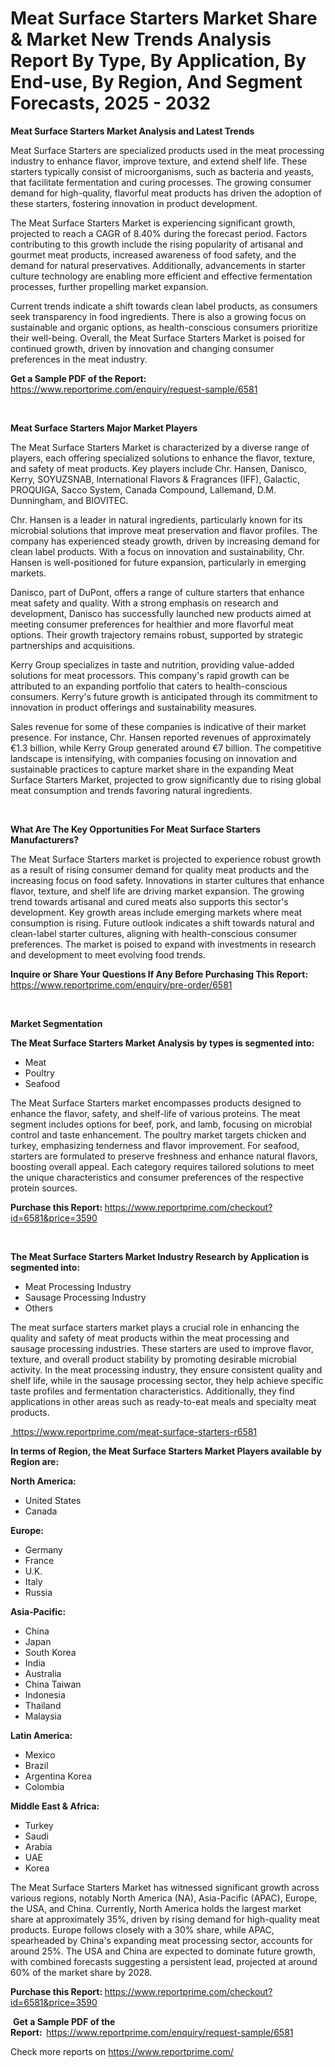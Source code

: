 <p><h1>Meat Surface Starters Market Share & Market New Trends Analysis Report By Type, By Application, By End-use, By Region, And Segment Forecasts, 2025 - 2032</h1></p><p><strong>Meat Surface Starters Market Analysis and Latest Trends</strong></p>
<p><p>Meat Surface Starters are specialized products used in the meat processing industry to enhance flavor, improve texture, and extend shelf life. These starters typically consist of microorganisms, such as bacteria and yeasts, that facilitate fermentation and curing processes. The growing consumer demand for high-quality, flavorful meat products has driven the adoption of these starters, fostering innovation in product development.</p><p>The Meat Surface Starters Market is experiencing significant growth, projected to reach a CAGR of 8.40% during the forecast period. Factors contributing to this growth include the rising popularity of artisanal and gourmet meat products, increased awareness of food safety, and the demand for natural preservatives. Additionally, advancements in starter culture technology are enabling more efficient and effective fermentation processes, further propelling market expansion.</p><p>Current trends indicate a shift towards clean label products, as consumers seek transparency in food ingredients. There is also a growing focus on sustainable and organic options, as health-conscious consumers prioritize their well-being. Overall, the Meat Surface Starters Market is poised for continued growth, driven by innovation and changing consumer preferences in the meat industry.</p></p>
<p><strong>Get a Sample PDF of the Report:&nbsp;</strong> <a href="https://www.reportprime.com/enquiry/request-sample/6581?utm_campaign=2931&utm_medium=2&utm_source=Github&utm_content=ia&utm_term=19032025&utm_id=meat-surface-starters">https://www.reportprime.com/enquiry/request-sample/6581</a></p>
<p>&nbsp;</p>
<p><strong>Meat Surface Starters Major Market Players</strong></p>
<p><p>The Meat Surface Starters Market is characterized by a diverse range of players, each offering specialized solutions to enhance the flavor, texture, and safety of meat products. Key players include Chr. Hansen, Danisco, Kerry, SOYUZSNAB, International Flavors & Fragrances (IFF), Galactic, PROQUIGA, Sacco System, Canada Compound, Lallemand, D.M. Dunningham, and BIOVITEC.</p><p>Chr. Hansen is a leader in natural ingredients, particularly known for its microbial solutions that improve meat preservation and flavor profiles. The company has experienced steady growth, driven by increasing demand for clean label products. With a focus on innovation and sustainability, Chr. Hansen is well-positioned for future expansion, particularly in emerging markets.</p><p>Danisco, part of DuPont, offers a range of culture starters that enhance meat safety and quality. With a strong emphasis on research and development, Danisco has successfully launched new products aimed at meeting consumer preferences for healthier and more flavorful meat options. Their growth trajectory remains robust, supported by strategic partnerships and acquisitions.</p><p>Kerry Group specializes in taste and nutrition, providing value-added solutions for meat processors. This company's rapid growth can be attributed to an expanding portfolio that caters to health-conscious consumers. Kerry's future growth is anticipated through its commitment to innovation in product offerings and sustainability measures.</p><p>Sales revenue for some of these companies is indicative of their market presence. For instance, Chr. Hansen reported revenues of approximately €1.3 billion, while Kerry Group generated around €7 billion. The competitive landscape is intensifying, with companies focusing on innovation and sustainable practices to capture market share in the expanding Meat Surface Starters Market, projected to grow significantly due to rising global meat consumption and trends favoring natural ingredients.</p></p>
<p>&nbsp;</p>
<p><strong>What Are The Key Opportunities For Meat Surface Starters Manufacturers?</strong></p>
<p><p>The Meat Surface Starters market is projected to experience robust growth as a result of rising consumer demand for quality meat products and the increasing focus on food safety. Innovations in starter cultures that enhance flavor, texture, and shelf life are driving market expansion. The growing trend towards artisanal and cured meats also supports this sector's development. Key growth areas include emerging markets where meat consumption is rising. Future outlook indicates a shift towards natural and clean-label starter cultures, aligning with health-conscious consumer preferences. The market is poised to expand with investments in research and development to meet evolving food trends.</p></p>
<p><strong>Inquire or Share Your Questions If Any Before Purchasing This Report:</strong> <a href="https://www.reportprime.com/enquiry/pre-order/6581?utm_campaign=2931&utm_medium=2&utm_source=Github&utm_content=ia&utm_term=19032025&utm_id=meat-surface-starters">https://www.reportprime.com/enquiry/pre-order/6581</a></p>
<p>&nbsp;</p>
<p><strong>Market Segmentation</strong></p>
<p><strong>The Meat Surface Starters Market Analysis by types is segmented into:</strong></p>
<p><ul><li>Meat</li><li>Poultry</li><li>Seafood</li></ul></p>
<p><p>The Meat Surface Starters market encompasses products designed to enhance the flavor, safety, and shelf-life of various proteins. The meat segment includes options for beef, pork, and lamb, focusing on microbial control and taste enhancement. The poultry market targets chicken and turkey, emphasizing tenderness and flavor improvement. For seafood, starters are formulated to preserve freshness and enhance natural flavors, boosting overall appeal. Each category requires tailored solutions to meet the unique characteristics and consumer preferences of the respective protein sources.</p></p>
<p><strong>Purchase this Report:&nbsp;</strong><a href="https://www.reportprime.com/checkout?id=6581&price=3590&utm_campaign=2931&utm_medium=2&utm_source=Github&utm_content=ia&utm_term=19032025&utm_id=meat-surface-starters">https://www.reportprime.com/checkout?id=6581&price=3590</a></p>
<p>&nbsp;</p>
<p><strong>The Meat Surface Starters Market Industry Research by Application is segmented into:</strong></p>
<p><ul><li>Meat Processing Industry</li><li>Sausage Processing Industry</li><li>Others</li></ul></p>
<p><p>The meat surface starters market plays a crucial role in enhancing the quality and safety of meat products within the meat processing and sausage processing industries. These starters are used to improve flavor, texture, and overall product stability by promoting desirable microbial activity. In the meat processing industry, they ensure consistent quality and shelf life, while in the sausage processing sector, they help achieve specific taste profiles and fermentation characteristics. Additionally, they find applications in other areas such as ready-to-eat meals and specialty meat products.</p></p>
<p><a href="https://www.reportprime.com/meat-surface-starters-r6581?utm_campaign=2931&utm_medium=2&utm_source=Github&utm_content=ia&utm_term=19032025&utm_id=meat-surface-starters">&nbsp;https://www.reportprime.com/meat-surface-starters-r6581</a></p>
<p><strong>In terms of Region, the Meat Surface Starters Market Players available by Region are:</strong></p>
<p>
    <p> <strong> North America: </strong>
        <ul>
            <li>United States</li>
            <li>Canada</li>
        </ul>
        </p> 
    <p> <strong> Europe: </strong>
        <ul>
            <li>Germany</li>
            <li>France</li>
            <li>U.K.</li>
            <li>Italy</li>
            <li>Russia</li>
        </ul>
        </p> 
    <p> <strong> Asia-Pacific: </strong>
        <ul>
            <li>China</li>
            <li>Japan</li>
            <li>South Korea</li>
            <li>India</li>
            <li>Australia</li>
            <li>China Taiwan</li>
            <li>Indonesia</li>
            <li>Thailand</li>
            <li>Malaysia</li>
        </ul>
        </p> 
    <p> <strong> Latin America: </strong>
        <ul>
            <li>Mexico</li>
            <li>Brazil</li>
            <li>Argentina Korea</li>
            <li>Colombia</li>
        </ul>
        </p> 
    <p> <strong> Middle East & Africa: </strong>
        <ul>
            <li>Turkey</li>
            <li>Saudi</li>
            <li>Arabia</li>
            <li>UAE</li>
            <li>Korea</li>
        </ul>
    </p>
    </p>
<p><p>The Meat Surface Starters Market has witnessed significant growth across various regions, notably North America (NA), Asia-Pacific (APAC), Europe, the USA, and China. Currently, North America holds the largest market share at approximately 35%, driven by rising demand for high-quality meat products. Europe follows closely with a 30% share, while APAC, spearheaded by China's expanding meat processing sector, accounts for around 25%. The USA and China are expected to dominate future growth, with combined forecasts suggesting a persistent lead, projected at around 60% of the market share by 2028.</p></p>
<p><strong>Purchase this Report: </strong><a href="https://www.reportprime.com/checkout?id=6581&price=3590&utm_campaign=2931&utm_medium=2&utm_source=Github&utm_content=ia&utm_term=19032025&utm_id=meat-surface-starters">https://www.reportprime.com/checkout?id=6581&price=3590</a></p>
<p>&nbsp;<strong>Get a Sample PDF of the Report:&nbsp;&nbsp;</strong><a href="https://www.reportprime.com/enquiry/request-sample/6581?utm_campaign=2931&utm_medium=2&utm_source=Github&utm_content=ia&utm_term=19032025&utm_id=meat-surface-starters">https://www.reportprime.com/enquiry/request-sample/6581</a></p>
<p><strong></strong></p>
<p>Check more reports on <a href="https://www.reportprime.com/?utm_campaign=2931&utm_medium=2&utm_source=Github&utm_content=ia&utm_term=19032025&utm_id=meat-surface-starters">https://www.reportprime.com/</a></p>